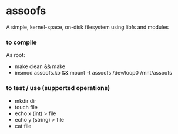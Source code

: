 # assoofs
A simple, kernel-space, on-disk filesystem using libfs and modules

### to compile
As root:
- make clean && make
- insmod assoofs.ko && mount -t assoofs /dev/loop0 /mnt/assoofs

### to test / use (supported operations)
- mkdir dir
- touch file
- echo x (int) > file
- echo y (string) > file
- cat file